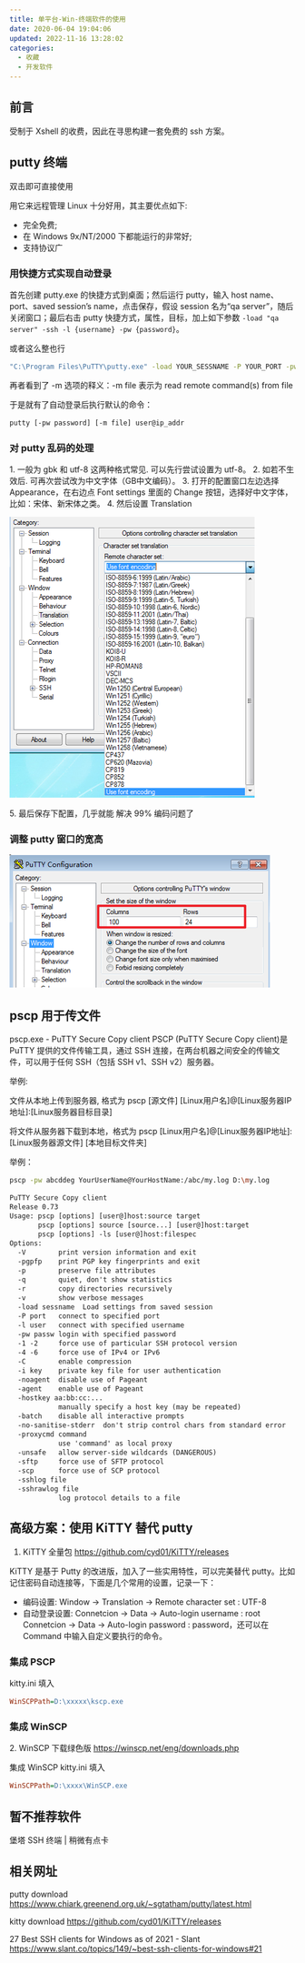 ```yaml
---
title: 单平台-Win-终端软件的使用
date: 2020-06-04 19:04:06
updated: 2022-11-16 13:28:02
categories:
  - 收藏
  - 开发软件
---
```


## 前言

受制于 Xshell 的收费，因此在寻思构建一套免费的 ssh 方案。

## putty 终端

双击即可直接使用

用它来远程管理 Linux 十分好用，其主要优点如下:

* 完全免费;
* 在 Windows 9x/NT/2000 下都能运行的非常好;
* 支持协议广

### 用快捷方式实现自动登录

首先创建 putty.exe 的快捷方式到桌面；然后运行 putty，输入 host name、port、saved session’s name，点击保存，假设 session 名为“qa server”，随后关闭窗口；最后右击 putty 快捷方式，属性，目标，加上如下参数 `-load "qa server" -ssh -l {username} -pw {password}`。

或者这么整也行

```sh
"C:\Program Files\PuTTY\putty.exe" -load YOUR_SESSNAME -P YOUR_PORT -pw YOUR_PASSWORD -ssh YOUR_USERNAME@YOUR_HOST_NAME
```

再者看到了 -m 选项的释义：-m file 表示为 read remote command(s) from file

于是就有了自动登录后执行默认的命令：

```sh
putty [-pw password] [-m file] user@ip_addr
```

### 对 putty 乱码的处理

1\. 一般为 gbk 和 utf-8 这两种格式常见. 可以先行尝试设置为 utf-8。
2\. 如若不生效后. 可再次尝试改为中文字体（GB中文编码）。
3\. 打开的配置窗口左边选择 Appearance，在右边点 Font settings 里面的 Change 按钮，选择好中文字体，比如：宋体、新宋体之类。
4\. 然后设置 Translation

![Translation](./imgs/%E5%8D%95%E5%B9%B3%E5%8F%B0-Win-putty-kitty-pscp-%E4%BD%BF%E7%94%A8/1.png)

5\. 最后保存下配置，几乎就能 解决 99% 编码问题了

### 调整 putty 窗口的宽高

![调整宽高](./imgs/%E5%8D%95%E5%B9%B3%E5%8F%B0-Win-putty-kitty-pscp-%E4%BD%BF%E7%94%A8/2.png)

## pscp 用于传文件

pscp.exe - PuTTY Secure Copy client
PSCP (PuTTY Secure Copy client)是 PuTTY 提供的文件传输工具，通过 SSH 连接，在两台机器之间安全的传输文件，可以用于任何 SSH（包括 SSH v1、SSH v2）服务器。

举例:

文件从本地上传到服务器, 格式为 pscp [源文件] [Linux用户名]@[Linux服务器IP地址]:[Linux服务器目标目录]

将文件从服务器下载到本地，格式为 pscp [Linux用户名]@[Linux服务器IP地址]:[Linux服务器源文件] [本地目标文件夹]

举例：

```sh
pscp -pw abcddeg YourUserName@YourHostName:/abc/my.log D:\my.log
```

```text
PuTTY Secure Copy client
Release 0.73
Usage: pscp [options] [user@]host:source target
       pscp [options] source [source...] [user@]host:target
       pscp [options] -ls [user@]host:filespec
Options:
  -V        print version information and exit
  -pgpfp    print PGP key fingerprints and exit
  -p        preserve file attributes
  -q        quiet, don't show statistics
  -r        copy directories recursively
  -v        show verbose messages
  -load sessname  Load settings from saved session
  -P port   connect to specified port
  -l user   connect with specified username
  -pw passw login with specified password
  -1 -2     force use of particular SSH protocol version
  -4 -6     force use of IPv4 or IPv6
  -C        enable compression
  -i key    private key file for user authentication
  -noagent  disable use of Pageant
  -agent    enable use of Pageant
  -hostkey aa:bb:cc:...
            manually specify a host key (may be repeated)
  -batch    disable all interactive prompts
  -no-sanitise-stderr  don't strip control chars from standard error
  -proxycmd command
            use 'command' as local proxy
  -unsafe   allow server-side wildcards (DANGEROUS)
  -sftp     force use of SFTP protocol
  -scp      force use of SCP protocol
  -sshlog file
  -sshrawlog file
            log protocol details to a file
```

## 高级方案：使用 KiTTY 替代 putty

1. KiTTY 全量包 <https://github.com/cyd01/KiTTY/releases>

KiTTY 是基于 Putty 的改进版，加入了一些实用特性，可以完美替代 putty。比如记住密码自动连接等，下面是几个常用的设置，记录一下：

* 编码设置: Window -> Translation -> Remote character set : UTF-8
* 自动登录设置: Connetcion -> Data -> Auto-login username : root
Connetcion -> Data -> Auto-login password : password，还可以在 Command 中输入自定义要执行的命令。

### 集成 PSCP

kitty.ini 填入

```ini
WinSCPPath=D:\xxxxx\kscp.exe
```

### 集成 WinSCP

2\. WinSCP 下载绿色版 <https://winscp.net/eng/downloads.php>

集成 WinSCP
kitty.ini 填入

```ini
WinSCPPath=D:\xxxx\WinSCP.exe
```

## 暂不推荐软件

堡塔 SSH 终端 | 稍微有点卡

## 相关网址

putty download
<https://www.chiark.greenend.org.uk/~sgtatham/putty/latest.html>

kitty download
<https://github.com/cyd01/KiTTY/releases>

27 Best SSH clients for Windows as of 2021 - Slant <https://www.slant.co/topics/149/~best-ssh-clients-for-windows#21>
